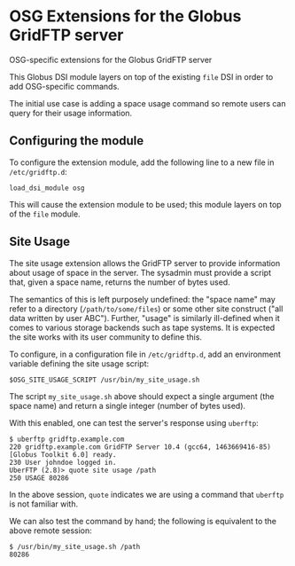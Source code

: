 # OSG Extensions for the Globus GridFTP server
OSG-specific extensions for the Globus GridFTP server

This Globus DSI module layers on top of the existing `file` DSI in order to add OSG-specific commands.

The initial use case is adding a space usage command so remote users can query for their usage information.

## Configuring the module

To configure the extension module, add the following line to a new file in `/etc/gridftp.d`:

```
load_dsi_module osg
```

This will cause the extension module to be used; this module layers on top of the `file` module.

## Site Usage
The site usage extension allows the GridFTP server to provide information about usage of space in the server.  The sysadmin must provide a script that, given a space name, returns the number of bytes used.

The semantics of this is left purposely undefined: the "space name" may refer to a directory (`/path/to/some/files`) or some other site construct ("all data written by user ABC").  Further, "usage" is similarly ill-defined when it comes to various storage backends such as tape systems.  It is expected the site works with its user community to define this.

To configure, in a configuration file in `/etc/gridftp.d`, add an environment variable defining the site usage script:
```
$OSG_SITE_USAGE_SCRIPT /usr/bin/my_site_usage.sh
```

The script `my_site_usage.sh` above should expect a single argument (the space name) and return a single integer (number of bytes used).

With this enabled, one can test the server's response using `uberftp`:
```
$ uberftp gridftp.example.com
220 gridftp.example.com GridFTP Server 10.4 (gcc64, 1463669416-85) [Globus Toolkit 6.0] ready.
230 User johndoe logged in.
UberFTP (2.8)> quote site usage /path
250 USAGE 80286
```

In the above session, `quote` indicates we are using a command that `uberftp` is not familiar with.

We can also test the command by hand; the following is equivalent to the above remote session:
```
$ /usr/bin/my_site_usage.sh /path
80286
```
